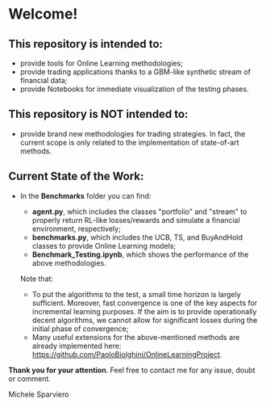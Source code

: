 # Welcome!
## This repository is intended to:
- provide tools for Online Learning methodologies;
- provide trading applications thanks to a GBM-like synthetic stream of financial data;
- provide Notebooks for immediate visualization of the testing phases.

## This repository is NOT intended to:
- provide brand new methodologies for trading strategies. In fact, the current scope is only related to the implementation of state-of-art methods.

## Current State of the Work:
- In the __Benchmarks__ folder you can find:
  - __agent.py__, which includes the classes "portfolio" and "stream" to properly return RL-like losses/rewards and simulate a financial environment, respectively;
  - __benchmarks.py__, which includes the UCB, TS, and BuyAndHold classes to provide Online Learning models;
  - __Benchmark_Testing.ipynb__, which shows the performance of the above methodologies.
    
  Note that:
  - To put the algorithms to the test, a small time horizon is largely sufficient. Moreover, fast convergence is one of the key aspects for incremental learning purposes. If the aim is to provide operationally decent algorithms, we cannot allow for significant losses during the initial phase of convergence;
  - Many useful extensions for the above-mentioned methods are already implemented here: https://github.com/PaoloBiolghini/OnlineLearningProject. 

__Thank you for your attention__. Feel free to contact me for any issue, doubt or comment.

Michele Sparviero
